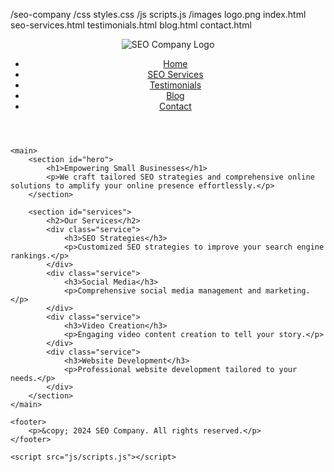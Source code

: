 /seo-company
    /css
        styles.css
    /js
        scripts.js
    /images
        logo.png
    index.html
    seo-services.html
    testimonials.html
    blog.html
    contact.html
<!DOCTYPE html>
<html lang="en">
<head>
    <meta charset="UTF-8">
    <meta name="viewport" content="width=device-width, initial-scale=1.0">
    <meta name="description" content="Empowering small businesses with tailored SEO strategies and comprehensive online solutions.">
    <title>SEO Company - Home</title>
    <link rel="stylesheet" href="css/styles.css">
</head>
<body>
    <header>
        <nav>
            <img src="images/logo.png" alt="SEO Company Logo" class="logo">
            <ul>
                <li><a href="index.html">Home</a></li>
                <li><a href="seo-services.html">SEO Services</a></li>
                <li><a href="testimonials.html">Testimonials</a></li>
                <li><a href="blog.html">Blog</a></li>
                <li><a href="contact.html">Contact</a></li>
            </ul>
        </nav>
    </header>

    <main>
        <section id="hero">
            <h1>Empowering Small Businesses</h1>
            <p>We craft tailored SEO strategies and comprehensive online solutions to amplify your online presence effortlessly.</p>
        </section>

        <section id="services">
            <h2>Our Services</h2>
            <div class="service">
                <h3>SEO Strategies</h3>
                <p>Customized SEO strategies to improve your search engine rankings.</p>
            </div>
            <div class="service">
                <h3>Social Media</h3>
                <p>Comprehensive social media management and marketing.</p>
            </div>
            <div class="service">
                <h3>Video Creation</h3>
                <p>Engaging video content creation to tell your story.</p>
            </div>
            <div class="service">
                <h3>Website Development</h3>
                <p>Professional website development tailored to your needs.</p>
            </div>
        </section>
    </main>

    <footer>
        <p>&copy; 2024 SEO Company. All rights reserved.</p>
    </footer>

    <script src="js/scripts.js"></script>
</body>
</html>
